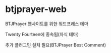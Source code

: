 btjprayer-web
===================

BTJPrayer 웹사이트를 위한 워드프레스 테마

Twenty Fourteen에 종속됨(자식 테마)

추가 플러그인 설치 필요(BTJPrayer Best Comment)
